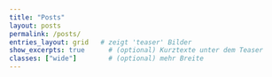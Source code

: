 ```yaml
---
title: "Posts"
layout: posts
permalink: /posts/
entries_layout: grid   # zeigt 'teaser' Bilder
show_excerpts: true      # (optional) Kurztexte unter dem Teaser
classes: ["wide"]        # (optional) mehr Breite
---
```

